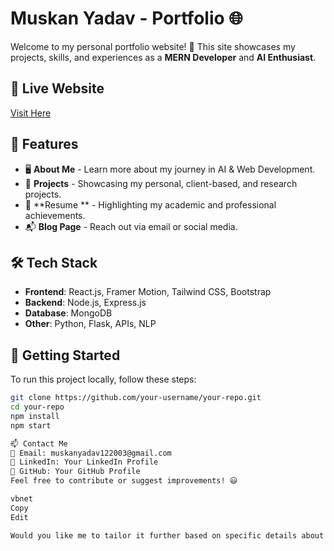 # Muskan Yadav - Portfolio 🌐

Welcome to my personal portfolio website! 🚀 This site showcases my projects, skills, and experiences as a **MERN Developer** and **AI Enthusiast**.

## 🔗 Live Website  
[Visit Here](https://muskanydv.netlify.app/)

## 📌 Features  
- 🖥️ **About Me** - Learn more about my journey in AI & Web Development.  
- 💼 **Projects** - Showcasing my personal, client-based, and research projects.  
- 📜 **Resume ** - Highlighting my academic and professional achievements.  
- 📬 **Blog Page** - Reach out via email or social media.  

## 🛠️ Tech Stack  
- **Frontend**: React.js, Framer Motion, Tailwind CSS, Bootstrap  
- **Backend**: Node.js, Express.js  
- **Database**: MongoDB  
- **Other**: Python, Flask, APIs, NLP  

## 🚀 Getting Started  
To run this project locally, follow these steps:

```bash
git clone https://github.com/your-username/your-repo.git
cd your-repo
npm install
npm start

📫 Contact Me
📧 Email: muskanyadav122003@gmail.com
🔗 LinkedIn: Your LinkedIn Profile
🐙 GitHub: Your GitHub Profile
Feel free to contribute or suggest improvements! 😃

vbnet
Copy
Edit

Would you like me to tailor it further based on specific details about your portfolio? 🚀
